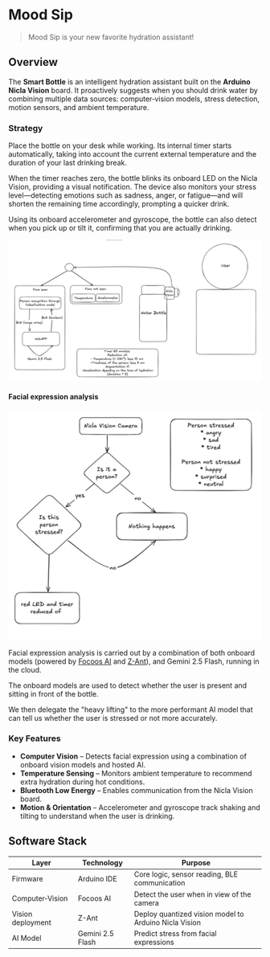 # Mood Sip

> Mood Sip is your new favorite hydration assistant!

## Overview

The **Smart Bottle** is an intelligent hydration assistant built on the **Arduino Nicla Vision** board. It proactively suggests when you should drink water by combining multiple data sources: computer‑vision models, stress detection, motion sensors, and ambient temperature.

### Strategy

Place the bottle on your desk while working.
Its internal timer starts automatically, taking into account the current external temperature and the duration of your last drinking break.

When the timer reaches zero, the bottle blinks its onboard LED on the Nicla Vision, providing a visual notification.
The device also monitors your stress level—detecting emotions such as sadness, anger, or fatigue—and will shorten the remaining time accordingly, prompting a quicker drink.

Using its onboard accelerometer and gyroscope, the bottle can also detect when you pick up or tilt it, confirming that you are actually drinking.

![Application architecture](./assets/moodsip-architecture.png)

#### Facial expression analysis

![Decision Strategy](./assets/classification-model.png)

Facial expression analysis is carried out by a combination of both onboard models (powered by [Focoos AI](https://focoos.ai) and [Z-Ant](https://github.com/ZantFoundation/Z-Ant)), and Gemini 2.5 Flash, running in the cloud.

The onboard models are used to detect whether the user is present and sitting in front of the bottle.

We then delegate the "heavy lifting" to the more performant AI model that can tell us whether the user is stressed or not more accurately.

### Key Features

- **Computer Vision** – Detects facial expression using a combination of onboard vision models and hosted AI.
- **Temperature Sensing** – Monitors ambient temperature to recommend extra hydration during hot conditions.
- **Bluetooth Low Energy** – Enables communication from the Nicla Vision board.
- **Motion & Orientation** – Accelerometer and gyroscope track shaking and tilting to understand when the user is drinking.

## Software Stack

| Layer             | Technology       | Purpose                                               |
| ----------------- | ---------------- | ----------------------------------------------------- |
| Firmware          | Arduino IDE      | Core logic, sensor reading, BLE communication         |
| Computer‑Vision   | Focoos AI        | Detect the user when in view of the camera            |
| Vision deployment | Z-Ant            | Deploy quantized vision model to Arduino Nicla Vision |
| AI Model          | Gemini 2.5 Flash | Predict stress from facial expressions                |
